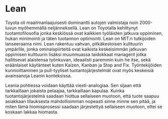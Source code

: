 # Lean 
Toyota oli maailmanlaajuisesti dominantti autojen valmistaja noin 2000-luvun myöhemmällä neljänneksellä. Lean on Toyotalla kehittynyt tuotantofilosofia jonka keskiössä ovat kaikkien työläisten jatkuva oppiminen, hukan minimointi ja täten tuotannon optimointi. Lean on MIT:n tutkijoiden lanseeraama nimi. Lean rakentuu vahvan, pitkäkestoisen kulttuurin ympärille, jonka ominaispiirteitä ovat kaikista keskeisimmän jatkuvan oppimisen kulttuurin lisäksi muunmuassa taidokkaat managerit jotka hallitsevat alaistensa työnkuvan, ideaalisti paremmin kuin he itse, sekä eräänlaiset käytänteet kuten Kaizen, Kanban ja Stop and Fix. Työntekijöiden kunnioittaminen ja pull-tyyliset tuotantojärjestelmät ovat myös keskeisiä avainsanoja Leanin konteksissa.

Leania pohtiessa voidaan käyttää viesti-analogiaa. Sen sijaan että tarkkaillaan jokaista pelaajaa, tarkkaillaan kapulaa. Kuinka tuotantojärjestelmä saadaan hiottua sellaiseen muotoon, että tuote saapuu asiakkaan tilauksesta mahdollisimman nopeasti sinne minne sen pitää, ja miten tämä hiomisprosessi saadaan järjestettyä sellaiseen muotoon, ettei se koskaan lakkaa hiomasta. 